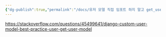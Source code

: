 ```yaml
---
{"dg-publish":true,"permalink":"/docs/유저 모델 직접 임포트 하지 말고 get_user_model를 사용하라 {django}/","title":"유저 모델 직접 임포트 하지 말고 get_user_model를 사용하라 {django}","tags":["scrap"]}
---
```


<https://stackoverflow.com/questions/45499641/django-custom-user-model-best-practice-user-get-user-model>
